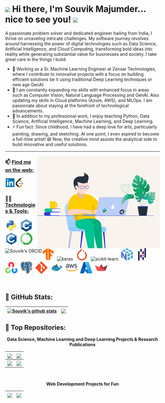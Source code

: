 # <img src="https://user-images.githubusercontent.com/86871718/161140687-a001991c-2804-4a42-9ecb-2a5bc96ddaf5.gif" width="35">  Hi there, I'm Souvik Majumder... nice to see you! <img src="https://user-images.githubusercontent.com/86871718/161139862-048ac7a9-9731-4b2e-abba-165538b42917.gif" width="35">

<!--
An innate problem solver evolved as a passionate engineer. My passion for software lies in leveraging Digital Technologies like Data Science, Artificial Intelligence, Cloud Computing to make radical ideas come true creating value for business and society. I take great care in the things I build.
-->

A passionate problem solver and dedicated engineer hailing from India, I thrive on unraveling intricate challenges. My software journey revolves around harnessing the power of digital technologies such as Data Science, Artificial Intelligence, and Cloud Computing, transforming bold ideas into reality while generating substantial value for businesses and society. I take great care in the things I build.

<!--
I am also an open-source enthusiast and maintainer. i learned a lot from the open-source community and I love how collaboration and knowledge sharing happened through open-source.
-->

<!--
**souvikmajumder26/souvikmajumder26** is a ✨ _special_ ✨ repository because its `README.md` (this file) appears on your GitHub profile.

Here are some ideas to get you started:
-->

- 🔭 Working as a Sr. Machine Learning Engineer at Zensar Technologies, where I contribute to innovative projects with a focus on building efficient solutions be it using traditional Deep Learning techniques or new age GenAI.
- 🌱 I am constantly expanding my skills with enhanced focus in areas such as Computer Vision, Natural Language Processing and GenAI. Also updating my skills in Cloud platforms (Azure, AWS), and MLOps. I am passionate about staying at the forefront of technological advancements.
- 🍁 In addition to my professional work, I enjoy teaching Python, Data Science, Artificial Intelligence, Machine Learning, and Deep Learning.
- ⚡ Fun fact: Since childhood, I have had a deep love for arts, particularly painting, drawing, and sketching. At one point, I even aspired to become a full-time artist! 😅 Now, the creative mind assists the analytical side to build innovative and useful solutions.
<!-- - 👯 I’m looking to collaborate on ...
- 🤔 I’m looking for help with ...
- 💬 Ask me about ...
- 📫 How to reach me: ... -->

----


<img align="right" width=400 src="python-2.gif"/>


### 📫 <ins>Find me on the web:</ins>

<img align="left" width="1px" src="https://github.com/devicons/devicon/blob/master/icons/github/github-original.svg" />


<a href="https://www.linkedin.com/in/souvikmajumder26/" target="_blank">
  <img align="left" alt="Souvik's LinkedIn" height="30" src="https://github.com/devicons/devicon/blob/master/icons/linkedin/linkedin-original.svg" />
</a>

<img align="left" width="1px" src="https://github.com/devicons/devicon/blob/master/icons/github/github-original.svg" />

<a href="https://leetcode.com/Souvik_Majumder" target="_blank">
  <img align="left" alt="Souvik's LeetCode" height="30" src="leetcode.png" />
</a>

<img align="left" width="1px" src="https://github.com/devicons/devicon/blob/master/icons/github/github-original.svg" />

<a href="https://orcid.org/0000-0002-2382-7401" target="_blank">
  <img align="left" alt="Souvik's ORCID" height="30" src="https://upload.wikimedia.org/wikipedia/commons/0/06/ORCID_iD.svg" />
</a>

<br />
<br />


### 👨‍💻 <ins>Technologies & Tools:</ins>

<!-- Using vector logos from https://www.vectorlogo.zone/ -->
<!-- img.shields.io -->
<!-- https://simpleicons.org/ -->

<p>
  <!--
  <img alt="Python" src="https://img.shields.io/badge/-Python-1a73e8?style=flat-square&logo=python&logoColor=black" height="25" />
  <img alt="C++" src="https://img.shields.io/badge/-C++-E10098?style=flat-square&logo=cplusplus&logoColor=black" height="25" />
  <img alt="C" src="https://img.shields.io/badge/-C%20Programming-311C87?style=flat-square&logo=codio&logoColor=black" height="25" />
  <img alt="html5" src="https://img.shields.io/badge/-HTML5-E34F26?style=flat-square&logo=html5&logoColor=black" height="25" />
  <img alt="CSS" src="https://img.shields.io/badge/-CSS-007ACC?style=flat-square&logo=css3&logoColor=black" height="25" />
  <img alt="JavaScript" src="https://img.shields.io/badge/-JavaScript-yellow?style=flat-square&logo=javascript&logoColor=black" height="25" />
  <img alt="ScikitLearn" src="https://img.shields.io/badge/-ScikitLearn-007ACC?style=flat-square&logo=scikitlearn&logoColor=black" height="25" />
  <img alt="TensorFlow" src="https://img.shields.io/badge/-TensorFlow-FB542B?style=flat-square&logo=tensorflow&logoColor=black" height="25" />
  <img alt="Keras" src="https://img.shields.io/badge/-Keras-DD0031?style=flat-square&logo=keras&logoColor=black" height="25" />
  <img alt="OpenCV" src="https://img.shields.io/badge/-OpenCV-5C3EE8?style=flat-square&logo=opencv&logoColor=black" height="25" />
  <img alt="NumPy" src="https://img.shields.io/badge/-NumPy-2596be?style=flat-square&logo=numpy&logoColor=black" height="25" />
  <img alt="Pandas" src="https://img.shields.io/badge/-Pandas-430098?style=flat-square&logo=pandas&logoColor=black" height="25" />
  <img alt="Streamlit" src="https://img.shields.io/badge/-Streamlit-FF4B4B?style=flat-square&logo=streamlit&logoColor=black" height="25" />
  <img alt="Azure" src="https://img.shields.io/badge/-Microsoft%20Azure-007FFF?style=flat-square&logo=microsoftazure&logoColor=black" height="25" />
  <img alt="AWS" src="https://img.shields.io/badge/-Amazon%20Web%20Services-232F3E?style=flat-square&logo=amazonaws&logoColor=black" height="25" />
  <img alt="AWSS3" src="https://img.shields.io/badge/-AWS%20S3-569A31?style=flat-square&logo=amazons3&logoColor=black" height="25" />
  <img alt="AWSLambda" src="https://img.shields.io/badge/-AWS%20Lambda-FF6000?style=flat-square&logo=awslambda&logoColor=black" height="25" />
  <img alt="AWSDynamoDB" src="https://img.shields.io/badge/-AWS%20DynamoDB-4053D6?style=flat-square&logo=amazondynamodb&logoColor=black" height="25" />
  <img alt="MySQL" src="https://img.shields.io/badge/-MySQL-4479A1?style=flat-square&logo=mysql&logoColor=black" height="25" />
  <img alt="Git" src="https://img.shields.io/badge/-Git-E34F26?style=flat-square&logo=git&logoColor=black" height="25" />
  <img alt="Heroku" src="https://img.shields.io/badge/-Heroku-430098?style=flat-square&logo=heroku&logoColor=white" height="25" />
  -->
  <img src="https://github.com/devicons/devicon/blob/master/icons/python/python-original.svg" alt="python" height="40"/>
  <img width="1px" src="https://github.com/devicons/devicon/blob/master/icons/github/github-original.svg" />
  <img src="https://github.com/devicons/devicon/blob/master/icons/cplusplus/cplusplus-original.svg" alt="cpp" height="40"/>
  <img width="1px" src="https://github.com/devicons/devicon/blob/master/icons/github/github-original.svg" />
  <img src="https://github.com/devicons/devicon/blob/master/icons/c/c-original.svg" alt="c" height="40"/>
  <img width="1px" src="https://github.com/devicons/devicon/blob/master/icons/github/github-original.svg" />
  <img src="https://github.com/devicons/devicon/blob/master/icons/anaconda/anaconda-original.svg" alt="conda" height="40"/>
  <img width="1px" src="https://github.com/devicons/devicon/blob/master/icons/github/github-original.svg" />
  <img src="https://github.com/devicons/devicon/blob/master/icons/tensorflow/tensorflow-original.svg" alt="tensorflow" height="40"/>
  <img width="1px" src="https://github.com/devicons/devicon/blob/master/icons/github/github-original.svg" />
  <img src="https://github.com/valohai/ml-logos/blob/master/keras.svg" alt="keras" height="40"/>
  <img width="1px" src="https://github.com/devicons/devicon/blob/master/icons/github/github-original.svg" />
  <img src="https://github.com/devicons/devicon/blob/master/icons/pytorch/pytorch-original.svg" alt="pytorch" height="40"/>
  <img width="1px" src="https://github.com/devicons/devicon/blob/master/icons/github/github-original.svg" />
  <img src="https://upload.wikimedia.org/wikipedia/commons/0/05/Scikit_learn_logo_small.svg" alt="scikit-learn" height="40"/>
  <img width="1px" src="https://github.com/devicons/devicon/blob/master/icons/github/github-original.svg" />
  <img src="https://github.com/devicons/devicon/blob/master/icons/numpy/numpy-original.svg" alt="numpy" height="40"/>
  <img width="1px" src="https://github.com/devicons/devicon/blob/master/icons/github/github-original.svg" />
  <img src="https://github.com/devicons/devicon/blob/master/icons/pandas/pandas-original.svg" alt="pandas" height="40"/>
  <img width="1px" src="https://github.com/devicons/devicon/blob/master/icons/github/github-original.svg" />
  <img src="https://github.com/devicons/devicon/blob/master/icons/opencv/opencv-original.svg" alt="opencv" height="40"/>
  <img width="1px" src="https://github.com/devicons/devicon/blob/master/icons/github/github-original.svg" />
  <img src="https://github.com/devicons/devicon/blob/master/icons/postgresql/postgresql-original.svg" alt="postgresql" height="40"/>
  <img width="1px" src="https://github.com/devicons/devicon/blob/master/icons/github/github-original.svg" />
  <img src="https://github.com/devicons/devicon/blob/master/icons/git/git-original.svg" alt="git" height="40"/>
  <img width="1px" src="https://github.com/devicons/devicon/blob/master/icons/github/github-original.svg" />
  <img src="https://github.com/devicons/devicon/blob/master/icons/docker/docker-original.svg" alt="docker" height="40"/>
  <img width="1px" src="https://github.com/devicons/devicon/blob/master/icons/github/github-original.svg" />
  <img src="https://github.com/devicons/devicon/blob/master/icons/amazonwebservices/amazonwebservices-original-wordmark.svg" alt="aws" height="40"/>
  <img width="1px" src="https://github.com/devicons/devicon/blob/master/icons/github/github-original.svg" />
  <img src="https://github.com/devicons/devicon/blob/master/icons/azure/azure-original.svg" alt="azure" height="40"/>
  <img width="1px" src="https://github.com/devicons/devicon/blob/master/icons/github/github-original.svg" />
  <img src="https://github.com/devicons/devicon/blob/master/icons/streamlit/streamlit-original.svg" alt="aws" height="40"//>
  <img width="1px" src="https://github.com/devicons/devicon/blob/master/icons/github/github-original.svg" />

</p>

<br />

## 🤖 GitHub Stats:

|<a href="https://github-readme-stats-mu-ochre-71.vercel.app/api?username=souvikmajumder26&show_icons=true&include_all_commits=true&theme=swift&hide_border=true"><img align="center" src="https://github-readme-stats.vercel.app/api?username=souvikmajumder26&show_icons=true&include_all_commits=true&theme=swift&hide_border=true" alt="Souvik's github stats" /></a>|<a href="https://github-readme-stats-mu-ochre-71.vercel.app/api/top-langs/?username=souvikmajumder26&layout=compact&theme=swift&hide_border=true"><img align="center" src="https://github-readme-stats.vercel.app/api/top-langs/?username=souvikmajumder26&layout=compact&theme=swift&hide_border=true" /></a>|
| ------------- | ------------- |


## 🎯 Top Repositories:

<p align=center><b>Data Science, Machine Learning and Deep Learning Projects & Research Publications</b></p>

|<a href="https://github.com/souvikmajumder26/Multi-Agent-Medical-Assistant"><img align="center" src="https://github-readme-stats-mu-ochre-71.vercel.app/api/pin/?username=souvikmajumder26&repo=Multi-Agent-Medical-Assistant&theme=swift" /></a>|<a href="https://github.com/souvikmajumder26/Land-Cover-Semantic-Segmentation-PyTorch"><img align="center" src="https://github-readme-stats-mu-ochre-71.vercel.app/api/pin/?username=souvikmajumder26&repo=Land-Cover-Semantic-Segmentation-PyTorch&theme=swift" /></a>|
| ------------- | ------------- |
|<a href="https://github.com/souvikmajumder26/Any-Face-Clustering"><img align="center" src="https://github-readme-stats-mu-ochre-71.vercel.app/api/pin/?username=souvikmajumder26&repo=Any-Face-Clustering&theme=swift" /></a>|<a href="https://github.com/souvikmajumder26/Neural-Network-from-Scratch"><img align="center" src="https://github-readme-stats-mu-ochre-71.vercel.app/api/pin/?username=souvikmajumder26&repo=Neural-Network-from-Scratch&theme=swift" /></a>|

<br />

<p align=center><b>Web Development Projects for Fun</b></p>

|<a href="https://github.com/souvikmajumder26/Art-Page"><img align="center" src="https://github-readme-stats.vercel.app/api/pin/?username=souvikmajumder26&repo=Art-Page&theme=swift" /></a>|<a href="https://github.com/souvikmajumder26/Arrow-India"><img align="center" src="https://github-readme-stats.vercel.app/api/pin/?username=souvikmajumder26&repo=Arrow-India&theme=swift" /></a>|
| ------------- | ------------- |

<br />
